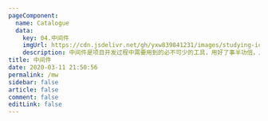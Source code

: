 ```yaml
---
pageComponent: 
  name: Catalogue
  data: 
    key: 04.中间件
    imgUrl: https://cdn.jsdelivr.net/gh/yxw839841231/images/studying-icu/20210119170238.png
    description: 中间件是项目开发过程中需要用到的必不可少的工具，用好了事半功倍，用不好事倍功半。
title: 中间件
date: 2020-03-11 21:50:56
permalink: /mw
sidebar: false
article: false
comment: false
editLink: false
---
```

